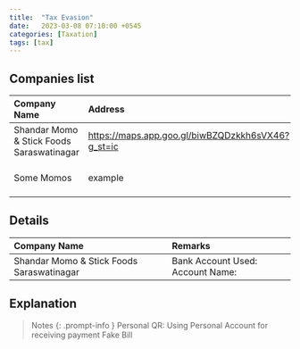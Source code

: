 ```yaml
---
title:  "Tax Evasion"
date:   2023-03-08 07:10:00 +0545
categories: [Taxation] 
tags: [tax] 
---
```


## Companies list
|Company Name | Address | Technique used |
|:---|:---|---:|
|Shandar Momo & Stick Foods Saraswatinagar| https://maps.app.goo.gl/biwBZQDzkkh6sVX46?g_st=ic  | Personal QR |
|Some Momos|example| Not providng proper bill |


## Details
| Company Name | Remarks |
|:---|:---|
| Shandar Momo & Stick Foods Saraswatinagar | Bank Account Used: Account Name: |



## Explanation
> Notes
{: .prompt-info }
Personal QR: Using Personal Account for receiving payment
Fake Bill

